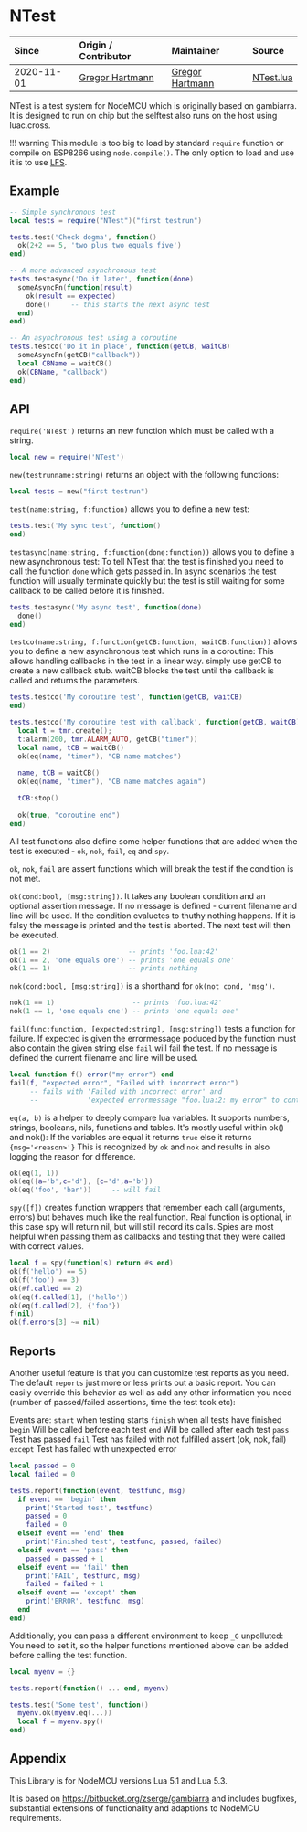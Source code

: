 # NTest
| Since  | Origin / Contributor  | Maintainer  | Source  |
| :----- | :-------------------- | :---------- | :------ |
| 2020-11-01 | [Gregor Hartmann](https://github.com/HHHartmann) | [Gregor Hartmann](https://github.com/HHHartmann) | [NTest.lua](NTest.lua) |

NTest is a test system for NodeMCU which is originally based on gambiarra. It is designed to run on chip but the selftest also runs on the host using luac.cross.

!!! warning
	This module is too big to load by standard `require` function or compile on ESP8266 using `node.compile()`. The only option to load and use it is to use [LFS](../lfs.md).

## Example

``` Lua
-- Simple synchronous test
local tests = require("NTest")("first testrun")

tests.test('Check dogma', function()
  ok(2+2 == 5, 'two plus two equals five')
end)

-- A more advanced asynchronous test
tests.testasync('Do it later', function(done)
  someAsyncFn(function(result)
    ok(result == expected)
    done()     -- this starts the next async test
  end)
end)

-- An asynchronous test using a coroutine
tests.testco('Do it in place', function(getCB, waitCB)
  someAsyncFn(getCB("callback"))
  local CBName = waitCB()
  ok(CBName, "callback")
end)
```

## API

`require('NTest')`  returns an new function which must be called with a string.

``` Lua
local new = require('NTest')
```

`new(testrunname:string)`       returns an object with the following functions:

``` Lua
local tests = new("first testrun")
```

`test(name:string, f:function)` allows you to define a new test:

``` Lua
tests.test('My sync test', function()
end)
```

`testasync(name:string, f:function(done:function))` allows you to define a new asynchronous test:
To tell NTest that the test is finished you need to call the function `done` which gets passed in.
In async scenarios the test function will usually terminate quickly but the test is still waiting for
some callback to be called before it is finished.

``` Lua
tests.testasync('My async test', function(done)
  done()
end)
```

`testco(name:string, f:function(getCB:function, waitCB:function))` allows you to define a new asynchronous
test which runs in a coroutine:
This allows handling callbacks in the test in a linear way. simply use getCB to create a new callback stub.
waitCB blocks the test until the callback is called and returns the parameters.

``` Lua
tests.testco('My coroutine test', function(getCB, waitCB)
end)

tests.testco('My coroutine test with callback', function(getCB, waitCB)
  local t = tmr.create();
  t:alarm(200, tmr.ALARM_AUTO, getCB("timer"))
  local name, tCB = waitCB()
  ok(eq(name, "timer"), "CB name matches")
  
  name, tCB = waitCB()
  ok(eq(name, "timer"), "CB name matches again")

  tCB:stop()
  
  ok(true, "coroutine end")
end)

```

All test functions also define some helper functions that are added when the test is executed - `ok`, `nok`, `fail`, `eq` and `spy`.

`ok`, `nok`, `fail` are assert functions which will break the test if the condition is not met.

`ok(cond:bool, [msg:string])`. It takes any boolean condition and an optional assertion message. If no message is defined - current filename and line will be used. If the condition evaluetes to thuthy nothing happens.
If it is falsy the message is printed and the test is aborted. The next test will then be executed.

``` Lua
ok(1 == 2)                   -- prints 'foo.lua:42'
ok(1 == 2, 'one equals one') -- prints 'one equals one'
ok(1 == 1)                   -- prints nothing
```

`nok(cond:bool, [msg:string])` is a shorthand for `ok(not cond, 'msg')`.

``` Lua
nok(1 == 1)                   -- prints 'foo.lua:42'
nok(1 == 1, 'one equals one') -- prints 'one equals one'
```

`fail(func:function, [expected:string], [msg:string])` tests a function for failure. If expected is given the errormessage poduced by the function must also contain the given string else `fail` will fail the test. If no message is defined the current filename and line will be used.

``` Lua
local function f() error("my error") end
fail(f, "expected error", "Failed with incorrect error")
     -- fails with 'Failed with incorrect error' and 
     --            'expected errormessage "foo.lua:2: my error" to contain "expected error"'
``` 

`eq(a, b)` is a helper to deeply compare lua variables. It supports numbers, strings, booleans, nils, functions and tables. It's mostly useful within ok() and nok():
If the variables are equal it returns `true` else it returns `{msg='<reason>'}` This is recognized by `ok` and `nok` and results in also logging the reason for difference.

``` Lua
ok(eq(1, 1))
ok(eq({a='b',c='d'}, {c='d',a='b'})
ok(eq('foo', 'bar'))     -- will fail
```

`spy([f])` creates function wrappers that remember each call (arguments, errors) but behaves much like the real function. Real function is optional, in this case spy will return nil, but will still record its calls.
Spies are most helpful when passing them as callbacks and testing that they were called with correct values.

``` Lua
local f = spy(function(s) return #s end)
ok(f('hello') == 5)
ok(f('foo') == 3)
ok(#f.called == 2)
ok(eq(f.called[1], {'hello'})
ok(eq(f.called[2], {'foo'})
f(nil)
ok(f.errors[3] ~= nil)
```

## Reports

Another useful feature is that you can customize test reports as you need. The default `reports` just more or less prints out a basic report. You can easily override this behavior as well as add any other information you need (number of passed/failed assertions, time the test took etc):

Events are:
`start`   when testing starts
`finish`  when all tests have finished
`begin`   Will be called before each test
`end`     Will be called after each test
`pass`    Test has passed
`fail`    Test has failed with not fulfilled assert (ok, nok, fail)
`except`  Test has failed with unexpected error


``` Lua
local passed = 0
local failed = 0

tests.report(function(event, testfunc, msg)
  if event == 'begin' then
    print('Started test', testfunc)
    passed = 0
    failed = 0
  elseif event == 'end' then
    print('Finished test', testfunc, passed, failed)
  elseif event == 'pass' then
    passed = passed + 1
  elseif event == 'fail' then
    print('FAIL', testfunc, msg)
    failed = failed + 1
  elseif event == 'except' then
    print('ERROR', testfunc, msg)
  end
end)
```

Additionally, you can pass a different environment to keep `_G` unpolluted:
You need to set it, so the helper functions mentioned above can be added before calling the test function.

``` Lua
local myenv = {}

tests.report(function() ... end, myenv)

tests.test('Some test', function()
  myenv.ok(myenv.eq(...))
  local f = myenv.spy()
end)
```

## Appendix

This Library is for NodeMCU versions Lua 5.1 and Lua 5.3. 

It is based on https://bitbucket.org/zserge/gambiarra and includes bugfixes, substantial extensions of functionality and adaptions to NodeMCU requirements.

